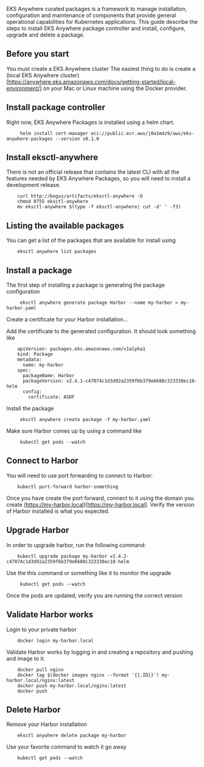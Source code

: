 

EKS Anywhere curated packages is a framework to manage installation, configuration and maintenance of components that provide general operational capabilities for Kubernetes applications. This guide describe the steps to install EKS Anywhere package controller and install, configure, upgrade and delete a package.

## Before you start

You must create a EKS Anywhere cluster The easiest thing to do is create a (local EKS Anywhere cluster)[https://anywhere.eks.amazonaws.com/docs/getting-started/local-environment/] on your Mac or Linux machine using the Docker provider.

## Install package controller

Right now, EKS Anywhere Packages is installed using a helm chart. 

         helm install cert-manager oci://public.ecr.aws/j0a1m4z9/aws/eks-anywhere-packages --version v0.1.0

## Install eksctl-anywhere

There is not an official release that contains the latest CLI with all the features needed by EKS Anywhere Packages, so you will need to install a development release.

        curl http://bogus/artifacts/eksctl-anywhere -O
        chmod 0755 eksctl-anywhere
        mv eksctl-anywhere $(type -f eksctl-anywhere| cut -d' ' -f3)

## Listing the available packages

You can get a list of the packages that are available for install using

        eksctl anywhere list packages

## Install a package

The first step of installing a package is generating the package configuration

         eksctl anywhere generate package Harbor --name my-harbor > my-harbor.yaml

Create a certificate for your Harbor installation...

Add the certificate to the generated configuration. It should look something like

        apiVersion: packages.eks.amazonaws.com/v1alpha1
        kind: Package
        metadata:
          name: my-harbor
        spec:
          packageName: Harbor
          packageVersion: v2.4.1-c47074c1d3d92a2359f6b379e6688c323338ec18-helm
          config:
            certificate: ASDF

Install the package

         eksctl anywhere create package -f my-harbor.yaml

Make sure Harbor comes up by using a command like
         
         kubectl get pods --watch

## Connect to Harbor

You will need to use port forwarding to connect to Harbor:

        kubectl port-forward harbor-something

Once you have create the port forward, connect to it using the domain you create (https://my-harbor.local)[https://my-harbor.local]. Verify the version of Harbor installed is what you expected.

## Upgrade Harbor

In order to upgrade harbor, run the following command:

        kubectl upgrade package my-harbor v2.4.2-c47074c1d3d92a2359f6b379e6688c323338ec18-helm

Use the this command or something like it to monitor the upgrade

         kubectl get pods --watch

Once the pods are updated, verify you are running the correct version

## Validate Harbor works

Login to your private harbor

        docker login my-harbor.local

Validate Harbor works by logging in and creating a repository and pushing and image to it.

        docker pull nginx
        docker tag $(docker images nginx --format '{{.ID}}') my-harbor.local/nginx:latest
        docker push my-harbor.local/nginx:latest
        docker push 

## Delete Harbor

Remove your Harbor installation

        eksctl anywhere delete package my-harbor

Use your favorite command to watch it go away

        kubectl get pods --watch
